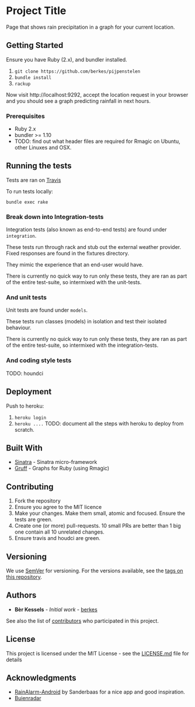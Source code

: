 # Project Title

Page that shows rain precipitation in a graph for your current location.

## Getting Started

Ensure you have Ruby (2.x), and bundler installed.

1. `git clone https://github.com/berkes/pijpenstelen`
2. `bundle install`
3. `rackup`

Now visit http://localhost:9292, accept the location request in your
browser and you should see a graph predicting rainfall in next hours.

### Prerequisites

* Ruby 2.x
* bundler >= 1.10
* TODO: find out what header files are required for Rmagic on Ubuntu,
    other Linuxes and OSX.

## Running the tests

Tests are ran on [Travis](https://travis-ci.org/berkes/pijpenstelen)

To run tests locally:

`bundle exec rake`

### Break down into Integration-tests 

Integration tests (also known as end-to-end tests) are found under
`integration`.

These tests run through rack and stub out the external weather provider.
Fixed responses are found in the fixtures directory.

They mimic the experience that an end-user would have.

There is currently no quick way to run only these tests, they are ran as
part of the entire test-suite, so intermixed with the unit-tests.

### And unit tests

Unit tests are found under `models`.

These tests run classes (models) in isolation and test their isolated
behaviour.

There is currently no quick way to run only these tests, they are ran as
part of the entire test-suite, so intermixed with the integration-tests.

### And coding style tests

TODO: houndci

## Deployment

Push to heroku:

1. `heroku login`
2. `heroku ....`
TODO: document all the steps with heroku to deploy from scratch.

## Built With

* [Sinatra](http://sinatrarb.com) - Sinatra micro-framework
* [Gruff](https://github.com/topfunky/gruff) - Graphs for Ruby (using Rmagic)

## Contributing

1. Fork the repository
2. Ensure you agree to the MIT licence
3. Make your changes. Make them small, atomic and focused.
   Ensure the tests are green.
4. Create one (or more) pull-requests. 10 small PRs are better than 1
   big one contain all 10 unrelated changes.
5. Ensure travis and houdci are green.

## Versioning

We use [SemVer](http://semver.org/) for versioning. For the versions available, see the [tags on this repository](https://github.com/your/project/tags). 

## Authors

* **Bèr Kessels** - *Initial work* - [berkes](http://berk.es)

See also the list of [contributors](https://github.com/your/project/contributors) who participated in this project.

## License

This project is licensed under the MIT License - see the [LICENSE.md](LICENSE.md) file for details

## Acknowledgments

* [RainAlarm-Android](https://github.com/sanderbaas/rainalarm-android)
    by Sanderbaas for a nice app and good inspiration.
* [Buienradar](https://www.buienradar.nl/overbuienradar/gratis-weerdata)
